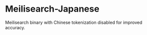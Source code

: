 # Meilisearch-Japanese
Meilisearch binary with Chinese tokenization disabled for improved accuracy.
